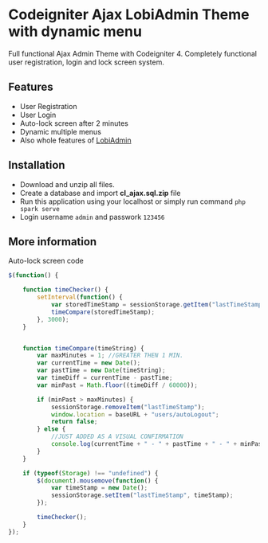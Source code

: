 # Codeigniter Ajax LobiAdmin Theme with dynamic menu
Full functional Ajax Admin Theme with Codeigniter 4. Completely functional user registration, login and lock screen system.


## Features
* User Registration
* User Login
* Auto-lock screen after 2 minutes
* Dynamic multiple menus
* Also whole features of [LobiAdmin](https://lobianijs.com/lobiadmin/version/1.0/ajax/#dashboard)


## Installation
* Download and unzip all files.
* Create a database and import **cl_ajax.sql.zip** file
* Run this application using your localhost or simply run command `php spark serve`
* Login username `admin` and passwork `123456`


## More information
Auto-lock screen code

```javascript
$(function() {

    function timeChecker() {
        setInterval(function() {
            var storedTimeStamp = sessionStorage.getItem("lastTimeStamp");
            timeCompare(storedTimeStamp);
        }, 3000);
    }


    function timeCompare(timeString) {
        var maxMinutes = 1; //GREATER THEN 1 MIN.
        var currentTime = new Date();
        var pastTime = new Date(timeString);
        var timeDiff = currentTime - pastTime;
        var minPast = Math.floor((timeDiff / 60000));

        if (minPast > maxMinutes) {
            sessionStorage.removeItem("lastTimeStamp");
            window.location = baseURL + "users/autoLogout";
            return false;
        } else {
            //JUST ADDED AS A VISUAL CONFIRMATION
            console.log(currentTime + " - " + pastTime + " - " + minPast + " min past");
        }
    }

    if (typeof(Storage) !== "undefined") {
        $(document).mousemove(function() {
            var timeStamp = new Date();
            sessionStorage.setItem("lastTimeStamp", timeStamp);
        });

        timeChecker();
    }
});
```



